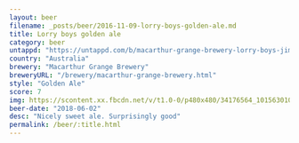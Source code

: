 ```yaml
---
layout: beer
filename: _posts/beer/2016-11-09-lorry-boys-golden-ale.md
title: Lorry boys golden ale
category: beer
untappd: "https://untappd.com/b/macarthur-grange-brewery-lorry-boys-jim-and-joes-golden-ale/1260016"
country: "Australia"
brewery: "Macarthur Grange Brewery"
breweryURL: "/brewery/macarthur-grange-brewery.html"
style: "Golden Ale"
score: 7
img: https://scontent.xx.fbcdn.net/v/t1.0-0/p480x480/34176564_10156301078963745_6665811358178607104_n.jpg?_nc_cat=103&_nc_ht=scontent.xx&oh=dfc3aec9d2e379074bccbbda89db56ff&oe=5D753115
beer-date: "2018-06-02"
desc: "Nicely sweet ale. Surprisingly good"
permalink: /beer/:title.html
---
```

